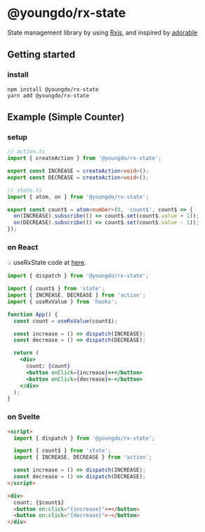 # @youngdo/rx-state

State management library by using [Rxjs](https://github.com/ReactiveX/rxjs), and inspired by [adorable](https://github.com/developer-1px/adorable)

## Getting started

### install

```
npm install @youngdo/rx-state
yarn add @youngdo/rx-state
```

## Example (Simple Counter)

### setup

```ts
// action.ts
import { createAction } from '@youngdo/rx-state';

export const INCREASE = createAction<void>();
export const DECREASE = createAction<void>();

// state.ts
import { atom, on } from '@youngdo/rx-state';

export const count$ = atom<number>(0, 'count$', count$ => {
  on(INCREASE).subscribe(() => count$.set(count$.value + 1));
  on(DECREASE).subscribe(() => count$.set(count$.value - 1));
});
```

### on React

💡 useRxState code at [here](./examples/todo-react/src/hooks/useRxState.ts).

```jsx
import { dispatch } from '@youngdo/rx-state';

import { count$ } from 'state';
import { INCREASE, DECREASE } from 'action';
import { useRxValue } from 'hooks';

function App() {
  const count = useRxValue(count$);

  const increase = () => dispatch(INCREASE);
  const decrease = () => dispatch(DECREASE);

  return (
    <div>
      count: {count}
      <button onClick={increase}>+</button>
      <button onClick={decrease}>-</button>
    </div>
  );
}
```

### on Svelte

```html
<script>
  import { dispatch } from '@youngdo/rx-state';

  import { count$ } from 'state';
  import { INCREASE, DECREASE } from 'action';

  const increase = () => dispatch(INCREASE);
  const decrease = () => dispatch(DECREASE);
</script>

<div>
  count: {$count$}
  <button on:click="{increase}">+</button>
  <button on:click="{decrease}">-</button>
</div>
```
